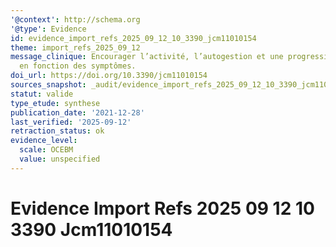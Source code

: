 ```yaml
---
'@context': http://schema.org
'@type': Evidence
id: evidence_import_refs_2025_09_12_10_3390_jcm11010154
theme: import_refs_2025_09_12
message_clinique: Encourager l’activité, l’autogestion et une progression graduée
  en fonction des symptômes.
doi_url: https://doi.org/10.3390/jcm11010154
sources_snapshot: _audit/evidence_import_refs_2025_09_12_10_3390_jcm11010154.json
statut: valide
type_etude: synthese
publication_date: '2021-12-28'
last_verified: '2025-09-12'
retraction_status: ok
evidence_level:
  scale: OCEBM
  value: unspecified
---
```

# Evidence Import Refs 2025 09 12 10 3390 Jcm11010154

